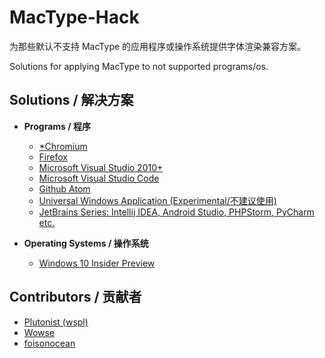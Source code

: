 # MacType-Hack
为那些默认不支持 MacType 的应用程序或操作系统提供字体渲染兼容方案。

Solutions for applying MacType to not supported programs/os.

## Solutions / 解决方案

* **Programs / 程序**

  * [*Chromium](chromium.md)
  * [Firefox](firefox.md)
  * [Microsoft Visual Studio 2010+](https://www.textarea.com/simodorg/solve-mactype-doesnt-work-in-visual-studio-2015-251/)
  * [Microsoft Visual Studio Code](vscode.md)
  * [Github Atom](atom.md)
  * [Universal Windows Application (Experimental/不建议使用)](http://tieba.baidu.com/p/4040192792)
  * [JetBrains Series: Intellij IDEA, Android Studio, PHPStorm, PyCharm etc.](jetbrains.md)


* **Operating Systems / 操作系统**

  * [Windows 10 Insider Preview](win10.md)

## Contributors / 贡献者

* [Plutonist (wspl)](https://github.com/wspl)
* [Wowse](https://github.com/wowse)
* [foisonocean](https://github.com/foisonocean)
